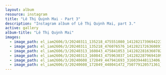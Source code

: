 ```yaml
---
layout: album
resource: instagram
title: "Lê Thị Quỳnh Mai - Part 3"
description: "Instagram album of Lê Thị Quỳnh Mai, part 3."
active: gallery
album-title: "Lê Thị Quỳnh Mai"
images:
  - image_path: el_iam2606/3/20240311_135218_475551080_1412821739694223_1663810703835267859_n.jpg
  - image_path: el_iam2606/3/20240311_135218_476076576_1412821726360891_454861841055543637_n.jpg
  - image_path: el_iam2606/3/20240313_160843_475841053_1412822816360782_173822964577201696_n.jpg
  - image_path: el_iam2606/3/20240313_160843_475963037_1412822879694109_6127647758449230675_n.jpg
  - image_path: el_iam2606/3/20240608_172849_447941693_316039448113406_1128804434959739043_n.jpg
  - image_path: el_iam2606/3/20240608_172849_448041472_750779120571361_1916090035206825748_n.jpg
---
```

